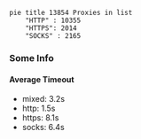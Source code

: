 
```mermaid
pie title 13854 Proxies in list
    "HTTP" : 10355
    "HTTPS": 2014
    "SOCKS" : 2165
```

### Some Info
#### Average Timeout

- mixed: 3.2s
- http: 1.5s
- https: 8.1s
- socks: 6.4s
